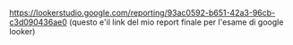 https://lookerstudio.google.com/reporting/93ac0592-b651-42a3-96cb-c3d090436ae0   (questo e'il link del mio report finale per l'esame di google looker)
